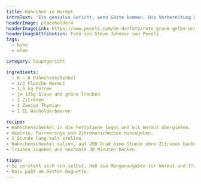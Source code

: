 ```yaml
---
title: Hähnchen in Wermut
introText: 'Ein geniales Gericht, wenn Gäste kommen. Die Vorbereitung geht schnell und während es im Ofen gart, kann man sich den Gästen widmen.'
headerImage: placeholder4
headerImageLink: https://www.pexels.com/de-de/foto/rote-grune-gelbe-und-blaue-abstrakte-malerei-1283208/
headerImageAttribution: Foto von Steve Johnson von Pexels
tags:
  - huhn
  - ofen

category: hauptgericht

ingredients:
  - 6 – 8 Hähnchenschenkel
  - 1/2 Flasche Wermut
  - 1,5 kg Porree
  - je 125g blaue und grüne Trauben
  - 2 Zitronen
  - 2 Zweige Thymian
  - 1 EL Wacholderbeeren

recipe:
- Hähnchenschenkel in die Fettpfanne legen und mit Wermut übergießen.
- Gewürze, Porreeringe und Zitronenscheiben hinzugeben.
- 1 Stunde lang kalt stellen.
- Hähnchenschenkel salzen, auf 200 Grad eine Stunde ohne Zitronen backen.
- Trauben zugeben und nochmals 30 Minuten backen.

tipps:
- Es versteht sich von selbst, daß die Mengenangaben für Wermut und Trauben nach Geschmack variiert werden können.
- Dazu paßt am besten Baguette.
---
```


